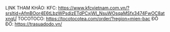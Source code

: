 LỊNK THAM KHẢO:
KFC: https://www.kfcvietnam.com.vn/?srsltid=AfmBOor4E6tLbzWPsdizETdPCxjWl_NsuWOsqaMSfx3474FwOC8atxngƯ
TOCOTOCO: https://tocotocotea.com/order/?region=mien-bac
ĐÔ ĐÔ: https://trasuadodo.vn/
